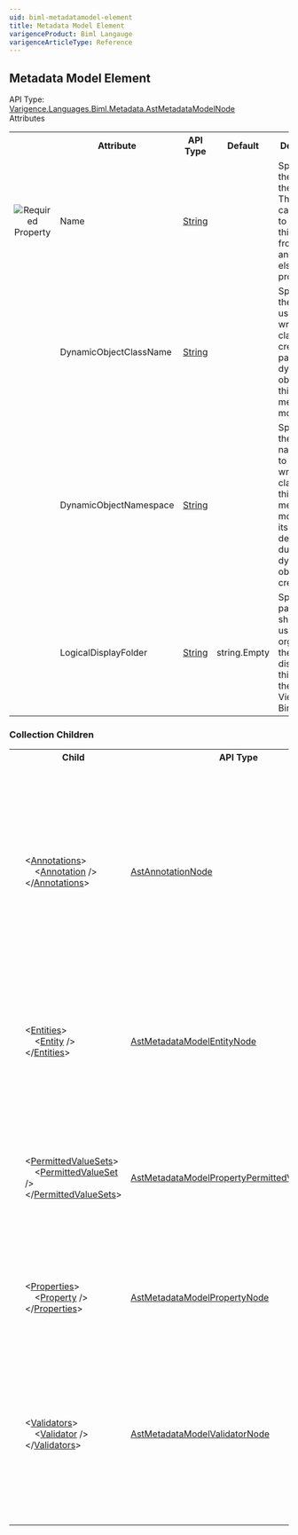 ```yaml
---
uid: biml-metadatamodel-element
title: Metadata Model Element
varigenceProduct: Biml Langauge
varigenceArticleType: Reference
---
```

## Metadata Model Element<div class="AssemblyInfoGroup"><div class="CrossReferenceGroup"><div class="CrossReferenceHeader">API Type:</div><div class="CrossReferenceValue"><a href="../api-reference/Varigence.Languages.Biml.Metadata.AstMetadataModelNode.html">Varigence.Languages.Biml.Metadata.AstMetadataModelNode</a></div></div></div><div class="AttributeGroup"><div class="AttributeGroupHeader">Attributes</div><table id="AttributeList" class="AttributeList"><tbody><tr><th class="AttributeIconColumnHeader">&nbsp;</th><th class="AttributeNameColumnHeader">Attribute</th><th class="AttributeTypeColumnHeader">API Type</th><th class="AttributeDefaultColumnHeader">Default</th><th class="AttributeSummaryColumnHeader">Description</th></tr><tr class="ad0"><td align="center" class="AttributeIcon"><img title="Required Property" src="attributeRequired.png"></td><td class="AttributeName">Name</td><td class="AttributeType"><a href="https://msdn.microsoft.com/en-us/library/System.String.aspx">String</a></td><td class="AttributeDefault">&nbsp;</td><td class="AttributeSummary"><div class ="SummaryItem">Specifies the name of the object.  This name can be used to reference this object from anywhere else in the program.</div></td></tr><tr class="ad1"><td align="center" class="AttributeIcon"><img title="" src="attribute.png"></td><td class="AttributeName">DynamicObjectClassName</td><td class="AttributeType"><a href="https://msdn.microsoft.com/en-us/library/System.String.aspx">String</a></td><td class="AttributeDefault">&nbsp;</td><td class="AttributeSummary"><div class ="SummaryItem">Specifies the name to use for the wrapper class that is created as part of the dynamic object for this metadata model.</div></td></tr><tr class="ad0"><td align="center" class="AttributeIcon"><img title="" src="attribute.png"></td><td class="AttributeName">DynamicObjectNamespace</td><td class="AttributeType"><a href="https://msdn.microsoft.com/en-us/library/System.String.aspx">String</a></td><td class="AttributeDefault">&nbsp;</td><td class="AttributeSummary"><div class ="SummaryItem">Specifies the namespace to use for all wrapper classes for this metadata model and its descendants during dynamic object creation.</div></td></tr><tr class="ad1"><td align="center" class="AttributeIcon"><img title="" src="attribute.png"></td><td class="AttributeName">LogicalDisplayFolder</td><td class="AttributeType"><a href="https://msdn.microsoft.com/en-us/library/System.String.aspx">String</a></td><td class="AttributeDefault">string.Empty</td><td class="AttributeSummary"><div class ="SummaryItem">Specifies a path that should be used for organizing the tree display of this object in the Logical View in BimlStudio.</div></td></tr></tbody></table></div><div class="ChildGroup">### Collection Children<table id="ChildList" class="ChildList"><tbody><tr><th class="ChildIconColumnHeader">&nbsp;</th><th class="ChildNameColumnHeader">Child</th><th class="ChildTypeColumnHeader">API Type</th><th class="ChildSummaryColumnHeader">Description</th></tr><tr class="cd0"><td align="center" class="ChildIcon"><img title="" src="collectionChild.png"><div class="RequiredIcon" title="Required Child"></div><td class="ChildName"><span class="punc">&lt;</span><a href=Varigence.Languages.Biml.AstNode_Annotations.html">Annotations</a><span class="punc">&gt;</span><br />&nbsp;&nbsp;&nbsp;&nbsp;<span class="punc">&lt;</span><a href=Varigence.Languages.Biml.AstAnnotationNode.html">Annotation</a> <span class="punc">/&gt;</span><br /><span class="punc">&lt;/</span><a href=Varigence.Languages.Biml.AstNode_Annotations.html">Annotations</a><span class="punc">&gt;</span></td><td class="ChildType"><a href="../api-reference/Varigence.Languages.Biml.AstAnnotationNode.html">AstAnnotationNode</a></td><td class="ChildSummary"><div class ="SummaryItem">This is a collection of annotation items that can be used to specify documentation, tags, or other information.  Annotations are particularly useful for storing information about nodes that can be used by BimlScript code.</div></td></tr><tr class="cd1"><td align="center" class="ChildIcon"><img title="" src="collectionChild.png"><div class="RequiredIcon" title="Required Child"></div><td class="ChildName"><span class="punc">&lt;</span><a href=Varigence.Languages.Biml.Metadata.AstMetadataModelNode_Entities.html">Entities</a><span class="punc">&gt;</span><br />&nbsp;&nbsp;&nbsp;&nbsp;<span class="punc">&lt;</span><a href=Varigence.Languages.Biml.Metadata.AstMetadataModelEntityNode.html">Entity</a> <span class="punc">/&gt;</span><br /><span class="punc">&lt;/</span><a href=Varigence.Languages.Biml.Metadata.AstMetadataModelNode_Entities.html">Entities</a><span class="punc">&gt;</span></td><td class="ChildType"><a href="../api-reference/Varigence.Languages.Biml.Metadata.AstMetadataModelEntityNode.html">AstMetadataModelEntityNode</a></td><td class="ChildSummary"><div class ="SummaryItem">This is a collection of the entities that will be used to store the core metadata values associated with the metadata model.</div></td></tr><tr class="cd0"><td align="center" class="ChildIcon"><img title="" src="collectionChild.png"><div class="RequiredIcon" title="Required Child"></div><td class="ChildName"><span class="punc">&lt;</span><a href=Varigence.Languages.Biml.Metadata.AstMetadataModelNode_PermittedValueSets.html">PermittedValueSets</a><span class="punc">&gt;</span><br />&nbsp;&nbsp;&nbsp;&nbsp;<span class="punc">&lt;</span><a href=Varigence.Languages.Biml.Metadata.AstMetadataModelPropertyPermittedValueSetNode.html">PermittedValueSet</a> <span class="punc">/&gt;</span><br /><span class="punc">&lt;/</span><a href=Varigence.Languages.Biml.Metadata.AstMetadataModelNode_PermittedValueSets.html">PermittedValueSets</a><span class="punc">&gt;</span></td><td class="ChildType"><a href="../api-reference/Varigence.Languages.Biml.Metadata.AstMetadataModelPropertyPermittedValueSetNode.html">AstMetadataModelPropertyPermittedValueSetNode</a></td><td class="ChildSummary"><div class ="SummaryItem">This is a collection of the permitted value sets that will be used to constrain the allowed input values for properties throughout the parent metadata model.</div></td></tr><tr class="cd1"><td align="center" class="ChildIcon"><img title="" src="collectionChild.png"><div class="RequiredIcon" title="Required Child"></div><td class="ChildName"><span class="punc">&lt;</span><a href=Varigence.Languages.Biml.Metadata.AstMetadataModelNode_Properties.html">Properties</a><span class="punc">&gt;</span><br />&nbsp;&nbsp;&nbsp;&nbsp;<span class="punc">&lt;</span><a href=Varigence.Languages.Biml.Metadata.AstMetadataModelPropertyNode.html">Property</a> <span class="punc">/&gt;</span><br /><span class="punc">&lt;/</span><a href=Varigence.Languages.Biml.Metadata.AstMetadataModelNode_Properties.html">Properties</a><span class="punc">&gt;</span></td><td class="ChildType"><a href="../api-reference/Varigence.Languages.Biml.Metadata.AstMetadataModelPropertyNode.html">AstMetadataModelPropertyNode</a></td><td class="ChildSummary"><div class ="SummaryItem">This is the collection of properties that add configuration values to the metadata model.</div></td></tr><tr class="cd0"><td align="center" class="ChildIcon"><img title="" src="collectionChild.png"><div class="RequiredIcon" title="Required Child"></div><td class="ChildName"><span class="punc">&lt;</span><a href=Varigence.Languages.Biml.Metadata.AstMetadataModelNode_Validators.html">Validators</a><span class="punc">&gt;</span><br />&nbsp;&nbsp;&nbsp;&nbsp;<span class="punc">&lt;</span><a href=Varigence.Languages.Biml.Metadata.AstMetadataModelValidatorNode.html">Validator</a> <span class="punc">/&gt;</span><br /><span class="punc">&lt;/</span><a href=Varigence.Languages.Biml.Metadata.AstMetadataModelNode_Validators.html">Validators</a><span class="punc">&gt;</span></td><td class="ChildType"><a href="../api-reference/Varigence.Languages.Biml.Metadata.AstMetadataModelValidatorNode.html">AstMetadataModelValidatorNode</a></td><td class="ChildSummary"><div class ="SummaryItem">This is a collection of the validator logic objects that will be used to ensure that the metadata model is internally consistent and satisfies the constraints imposed by the metadata model.</div></td></tr></tbody></table></div>